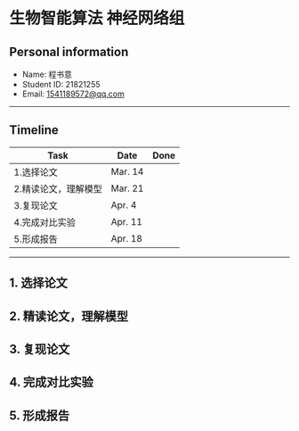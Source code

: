 # 生物智能算法 神经网络组

## Personal information
+ Name: 程书意
+ Student ID: 21821255
+ Email: 1541189572@qq.com

---

## Timeline

|Task|Date|Done|
--|--|:--:
1.选择论文|Mar. 14|
2.精读论文，理解模型|Mar. 21|
3.复现论文|Apr. 4|
4.完成对比实验|Apr. 11|
5.形成报告|Apr. 18|

---

## 1. 选择论文


## 2. 精读论文，理解模型


## 3. 复现论文


## 4. 完成对比实验


## 5. 形成报告


